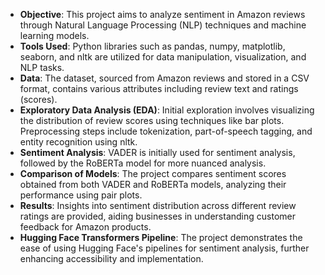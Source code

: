 - **Objective**: This project aims to analyze sentiment in Amazon reviews through Natural Language Processing (NLP) techniques and machine learning models.
- **Tools Used**: Python libraries such as pandas, numpy, matplotlib, seaborn, and nltk are utilized for data manipulation, visualization, and NLP tasks.
- **Data**: The dataset, sourced from Amazon reviews and stored in a CSV format, contains various attributes including review text and ratings (scores).
- **Exploratory Data Analysis (EDA)**: Initial exploration involves visualizing the distribution of review scores using techniques like bar plots. Preprocessing steps include tokenization, part-of-speech tagging, and entity recognition using nltk.
- **Sentiment Analysis**: VADER is initially used for sentiment analysis, followed by the RoBERTa model for more nuanced analysis.
- **Comparison of Models**: The project compares sentiment scores obtained from both VADER and RoBERTa models, analyzing their performance using pair plots.
- **Results**: Insights into sentiment distribution across different review ratings are provided, aiding businesses in understanding customer feedback for Amazon products.
- **Hugging Face Transformers Pipeline**: The project demonstrates the ease of using Hugging Face's pipelines for sentiment analysis, further enhancing accessibility and implementation.
